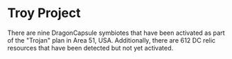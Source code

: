 # Troy Project

There are nine DragonCapsule symbiotes that have been activated as part of the "Trojan" plan in Area 51, USA. Additionally, there are 612 DC relic resources that have been detected but not yet activated.
